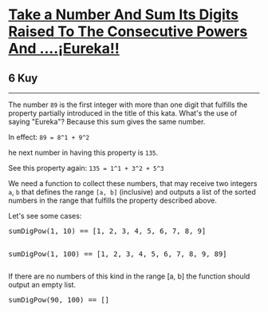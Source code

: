 <h1><a href="https://www.codewars.com/kata/5626b561280a42ecc50000d1">Take a Number And Sum Its Digits Raised To The Consecutive Powers And ....¡Eureka!!</a></h1>
<h2>6 Kuy</h2>
<hr>
<p>The number <code>89</code> is the first integer with more than one digit 
that fulfills the property partially introduced in the title of this kata. 
What's the use of saying "Eureka"? Because this sum gives the same number.</p>
<p>In effect: <code>89 = 8^1 + 9^2</code></p>
<p>he next number in having this property is <code>135</code>.</p>
<p>See this property again: <code>135 = 1^1 + 3^2 + 5^3</code></p>
<p>We need a function to collect these numbers, that may receive two integers <code>a</code>, <code>b</code> 
that defines the range <code>[a, b]</code> (inclusive) and outputs a list of the sorted numbers in the range 
that fulfills the property described above.</p>
<p>Let's see some cases:</p>
<pre>
sumDigPow(1, 10) == [1, 2, 3, 4, 5, 6, 7, 8, 9]

sumDigPow(1, 100) == [1, 2, 3, 4, 5, 6, 7, 8, 9, 89]
</pre>
<p>If there are no numbers of this kind in the range [a, b] the function should output an empty list.</p>
<pre>sumDigPow(90, 100) == []</pre>